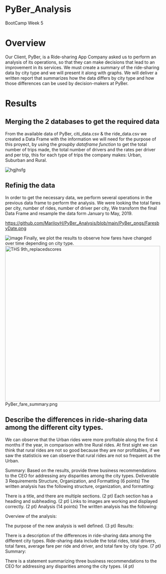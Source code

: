 # PyBer_Analysis
BootCamp Week 5

# Overview
Our Client, PyBer, is a Ride-sharing App Company asked us to perform an analysis of its operations, so that they can make decisions that lead to an improvement in its services. We must create a summary of the ride-sharing data by city type and we will present it along with graphs. We will deliver a  written report that summarizes how the data differs by city type and how those differences can be used by decision-makers at PyBer.

# Results
## Merging the 2 databases to get the required data
From the available data of PyBer,  citi_data.csv & the ride_data.csv we created a Data Frame with the information we will need for the purpose of this proyect, by using the *groupby dataframe function* to get the total number of trips made, the total number of drivers and the rates per driver and per trip, this  for each type of trips the company makes: Urban, Suburban and Rural. 

<img widht="500" alt="hgjhsfg" src=(https://user-images.githubusercontent.com/102195803/166848804-937c262e-54d2-4f3c-9d28-fd85fa4b8489.png>

## Refinig the data
In order to get the necessary data, we perform several operations in the previous data frame to perform the analysis. We were looking the total fares per city, number of rides, number of driver per city, We transform the final Data Frame and resample the data form January to May, 2019.

https://github.com/MariloyH/PyBer_Analysis/blob/main/PyBer_pngs/FaresbyDate.png

![image](https://user-images.githubusercontent.com/102195803/166849666-4ce12e10-23be-4134-827d-d04c73a321c6.png)
Finally, we plot the results to observe how fares have changed over time depending on city type.
<img width="500" alt="THS 9th_replacedscores" src="https://user-images.githubusercontent.com/102195803/165583518-e8c2e7a7-3d02-4dfe-8225-b7fc7a5f495f.png">
PyBer_fare_summary.png

## Describe the differences in ride-sharing data among the different city types.
We can observe that the Urban rides were more profitable along the first 4 months if the year, in comparison with tne Rural rides. 
At first sight we can think that rural rides are not so good because they are nor profitables, if we saw the statisticis we can observe that rural rides are not so frequent as the Urban. 

Summary: Based on the results, provide three business recommendations to the CEO for addressing any disparities among the city types.
Deliverable 3 Requirements
Structure, Organization, and Formatting (6 points)
The written analysis has the following structure, organization, and formatting:

There is a title, and there are multiple sections. (2 pt)
Each section has a heading and subheading. (2 pt)
Links to images are working and displayed correctly. (2 pt)
Analysis (14 points)
The written analysis has the following:



Overview of the analysis:

The purpose of the new analysis is well defined. (3 pt)
Results:

There is a description of the differences in ride-sharing data among the different city types. Ride-sharing data include the total rides, total drivers, total fares, average fare per ride and driver, and total fare by city type. (7 pt)
Summary:

There is a statement summarizing three business recommendations to the CEO for addressing any disparities among the city types. (4 pt)
